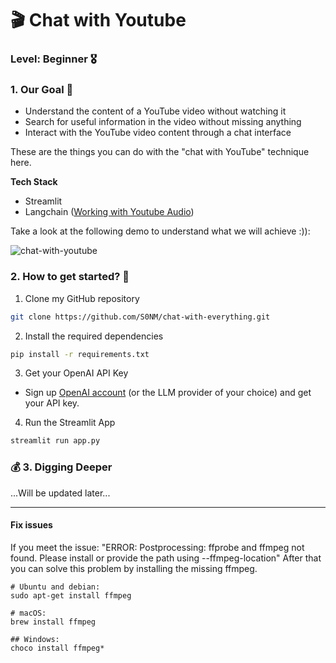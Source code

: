 # 🎬 Chat with Youtube

### **Level**: Beginner 🎖️ 

### 1. Our Goal 🎯

* Understand the content of a YouTube video without watching it
* Search for useful information in the video without missing anything
* Interact with the YouTube video content through a chat interface

These are the things you can do with the "chat with YouTube" technique here.

**Tech Stack**

- Streamlit
- Langchain ([Working with Youtube Audio](https://python.langchain.com/v0.2/docs/integrations/document_loaders/youtube_audio/))

Take a look at the following demo to understand what we will achieve :)):

![chat-with-youtube](https://github.com/S0NM/chat-with-everything/blob/26afd07d1f5029f2ed504610d779fef3a896de11/gif/chat-with-youtube.gif)

### 2. How to get started?  🐌

1. Clone my GitHub repository

```bash
git clone https://github.com/S0NM/chat-with-everything.git
```
2. Install the required dependencies

```bash
pip install -r requirements.txt
```
3. Get your OpenAI API Key

- Sign up [OpenAI account](https://platform.openai.com/) (or the LLM provider of your choice) and get your API key.

4. Run the Streamlit App
```bash
streamlit run app.py
```


### 💰 3. Digging Deeper

...Will be updated later...

-----------
#### Fix issues
If you meet the issue: "ERROR: Postprocessing: ffprobe and ffmpeg not found. Please install or provide the path using --ffmpeg-location"
After that you can solve this problem by installing the missing ffmpeg.

```shell
# Ubuntu and debian:
sudo apt-get install ffmpeg

# macOS:
brew install ffmpeg

## Windows:
choco install ffmpeg* 
```




